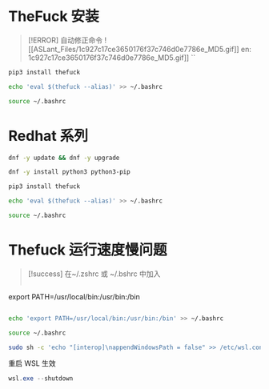 # TheFuck 安装

> [!ERROR] 自动修正命令
![[ASLant_Files/1c927c17ce3650176f37c746d0e7786e_MD5.gif]]
> [](../ASLant_Files/1c927c17ce3650176f37c746d0e7786e_MD5.gif)en: 1c927c17ce3650176f37c746d0e7786e_MD5.gif]]
[](../ASLant_Files/1c927c17ce3650176f37c746d0e7786e_MD5.gif)``

```python
pip3 install thefuck
```

```sh
echo 'eval $(thefuck --alias)' >> ~/.bashrc
```

```sh
source ~/.bashrc
```

# Redhat 系列

```sh
dnf -y update && dnf -y upgrade
```

```sh
dnf -y install python3 python3-pip
```

```python
pip3 install thefuck
```

```sh
echo 'eval $(thefuck --alias)' >> ~/.bashrc
```

```sh
source ~/.bashrc
```

# Thefuck 运行速度慢问题

> [!success] 在~/.zshrc 或 ~/.bshrc 中加入
> ```sh
export PATH=/usr/local/bin:/usr/bin:/bin
> ```

```sh
echo 'export PATH=/usr/local/bin:/usr/bin:/bin' >> ~/.bashrc
```

```sh
source ~/.bashrc
```

```sh
sudo sh -c 'echo "[interop]\nappendWindowsPath = false" >> /etc/wsl.conf'
```

重启 WSL 生效
```powershell
wsl.exe --shutdown
```
